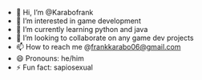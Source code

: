 - 👋 Hi, I’m @Karabofrank
- 👀 I’m interested in game development
- 🌱 I’m currently learning python and java
- 💞️ I’m looking to collaborate on any game dev projects
- 📫 How to reach me @frankkarabo06@gmail.com
- 😄 Pronouns: he/him
- ⚡ Fun fact: sapiosexual

<!---
Karabofrank/Karabofrank is a ✨ special ✨ repository because its `README.md` (this file) appears on your GitHub profile.
You can click the Preview link to take a look at your changes.
--->
